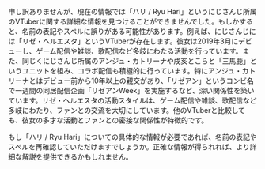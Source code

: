 申し訳ありませんが、現在の情報では「ハリ / Ryu Hari」というにじさんじ所属のVTuberに関する詳細な情報を見つけることができませんでした。もしかすると、名前の表記やスペルに誤りがある可能性があります。例えば、にじさんじには「リゼ・ヘルエスタ」というVTuberが存在します。彼女は2019年3月にデビューし、ゲーム配信や雑談、歌配信など多岐にわたる活動を行っています。また、同じくにじさんじ所属のアンジュ・カトリーナや戌亥とこらと「三馬鹿」というユニットを組み、コラボ配信も積極的に行っています。特にアンジュ・カトリーナとはデビュー前から10年以上の親交があり、「リゼアン」というコンビ名で一週間の同居配信企画「リゼアンWeek」を実施するなど、深い関係性を築いています。リゼ・ヘルエスタの活動スタイルは、ゲーム配信や雑談、歌配信など多岐にわたり、ファンとの交流を大切にしています。他のVTuberと比較しても、彼女の多才な活動とファンとの密接な関係性が特徴的です。

もし「ハリ / Ryu Hari」についての具体的な情報が必要であれば、名前の表記やスペルを再確認していただけますでしょうか。正確な情報が得られれば、より詳細な解説を提供できるかもしれません。 